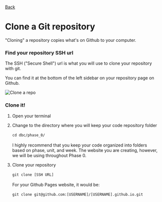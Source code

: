 [Back](set_up_repo.md)

# Clone a Git repository

"Cloning" a repository copies what's on Github to your computer.

### Find your repository SSH url

The SSH ("Secure Shell") url is what you will use to clone your repository with git.

You can find it at the bottom of the left sidebar on your repository page on Github.

![Clone a repo](https://raw.github.com/Devbootcamp/phase-0-unit-1/master/week_1/imgs/github-command.jpg)

### Clone it!

1. Open your terminal
2. Change to the directory where you will keep your code repository folder <br /><br />`cd dbc/phase_0/`<br /><br /> I highly recommend that you keep your code organized into folders based on phase, unit, and week.  The website you are creating, however, we will be using throughout Phase 0.

3. Clone your repository<br /><br />`git clone [SSH URL]`<br /><br />For your Github Pages website, it would be:<br /><br />`git clone git@github.com:[USERNAME]/[USERNAME].github.io.git`

